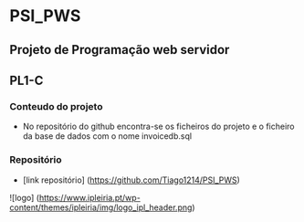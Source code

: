# **PSI_PWS**
## **Projeto de Programação web servidor**
## PL1-C

### **Conteudo do projeto**
* No repositório do github encontra-se os ficheiros do projeto e o ficheiro da base de dados com o nome invoicedb.sql

### **Repositório** 
* [link repositório] (https://github.com/Tiago1214/PSI_PWS)


![logo] (https://www.ipleiria.pt/wp-content/themes/ipleiria/img/logo_ipl_header.png)

